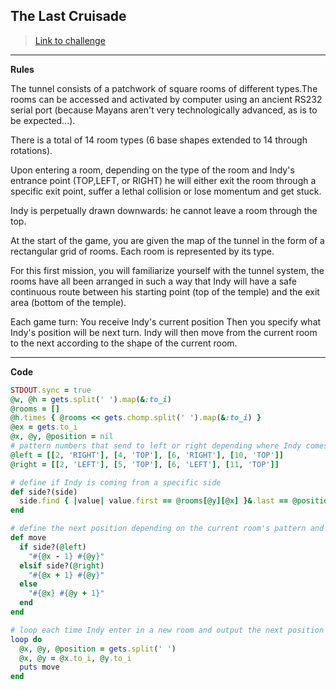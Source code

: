 
## The Last Cruisade

> [Link to challenge](https://www.codingame.com/ide/puzzle/the-last-crusade-episode-1)

---

**Rules**

The tunnel consists of a patchwork of square rooms of different types.The rooms can be accessed and activated by computer using an ancient RS232 serial port (because Mayans aren't very technologically advanced, as is to be expected...).

There is a total of 14 room types (6 base shapes extended to 14 through rotations).

Upon entering a room, depending on the type of the room and Indy's entrance point (TOP,LEFT, or RIGHT) he will either exit the room through a specific exit point, suffer a lethal collision or lose momentum and get stuck.

Indy is perpetually drawn downwards: he cannot leave a room through the top.

At the start of the game, you are given the map of the tunnel in the form of a rectangular grid of rooms. Each room is represented by its type.

For this first mission, you will familiarize yourself with the tunnel system, the rooms have all been arranged in such a way that Indy will have a safe continuous route between his starting point (top of the temple) and the exit area (bottom of the temple).

Each game turn:
You receive Indy's current position
Then you specify what Indy's position will be next turn.
Indy will then move from the current room to the next according to the shape of the current room.

---

**Code**

```ruby
STDOUT.sync = true
@w, @h = gets.split(' ').map(&:to_i)
@rooms = []
@h.times { @rooms << gets.chomp.split(' ').map(&:to_i) }
@ex = gets.to_i
@x, @y, @position = nil
# pattern numbers that send to left or right depending where Indy comes from
@left = [[2, 'RIGHT'], [4, 'TOP'], [6, 'RIGHT'], [10, 'TOP']]
@right = [[2, 'LEFT'], [5, 'TOP'], [6, 'LEFT'], [11, 'TOP']]

# define if Indy is coming from a specific side
def side?(side)
  side.find { |value| value.first == @rooms[@y][@x] }&.last == @position
end

# define the next position depending on the current room's pattern and entrance
def move
  if side?(@left)
    "#{@x - 1} #{@y}"
  elsif side?(@right)
    "#{@x + 1} #{@y}"
  else
    "#{@x} #{@y + 1}"
  end
end

# loop each time Indy enter in a new room and output the next position
loop do
  @x, @y, @position = gets.split(' ')
  @x, @y = @x.to_i, @y.to_i
  puts move
end
```
